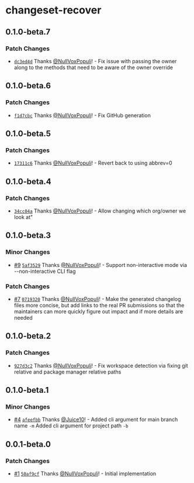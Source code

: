 # changeset-recover

## 0.1.0-beta.7

### Patch Changes

- [`dc3ed4d`](https://github.com/NullVoxPopuli/changeset-recover/commit/dc3ed4dfc4f8d3bf6b88be1b6a9831b1d31611c6) Thanks [@NullVoxPopuli](https://github.com/NullVoxPopuli)! - Fix issue with passing the owner along to the methods that need to be aware of the owner override

## 0.1.0-beta.6

### Patch Changes

- [`f1d7cbc`](https://github.com/NullVoxPopuli/changeset-recover/commit/f1d7cbc6f2ff012144ea369b819fb1e3d91cc68d) Thanks [@NullVoxPopuli](https://github.com/NullVoxPopuli)! - Fix GitHub generation

## 0.1.0-beta.5

### Patch Changes

- [`17311c6`](https://github.com/NullVoxPopuli/changeset-recover/commit/17311c61a9dd2477636ba9abb85f2b2ec873bd38) Thanks [@NullVoxPopuli](https://github.com/NullVoxPopuli)! - Revert back to using abbrev=0

## 0.1.0-beta.4

### Patch Changes

- [`34cc04a`](https://github.com/NullVoxPopuli/changeset-recover/commit/34cc04a89f92252c6f88c3fdeec7186d17a7969d) Thanks [@NullVoxPopuli](https://github.com/NullVoxPopuli)! - Allow changing which org/owner we look at"

## 0.1.0-beta.3

### Minor Changes

- [#9](https://github.com/NullVoxPopuli/changeset-recover/pull/9) [`5af3529`](https://github.com/NullVoxPopuli/changeset-recover/commit/5af35294e6519cce05ffb721bb4381c67895fdff) Thanks [@NullVoxPopuli](https://github.com/NullVoxPopuli)! - Support non-interactive mode via --non-interactive CLI flag

### Patch Changes

- [#7](https://github.com/NullVoxPopuli/changeset-recover/pull/7) [`0719320`](https://github.com/NullVoxPopuli/changeset-recover/commit/0719320e9d38825761fed852802db3c97c8ef63b) Thanks [@NullVoxPopuli](https://github.com/NullVoxPopuli)! - Make the generated changelog files more concise, but add links to the real PR submissions so that the maintainers can more quickly figure out impact and if more details are needed

## 0.1.0-beta.2

### Patch Changes

- [`927d3c2`](https://github.com/NullVoxPopuli/changeset-recover/commit/927d3c2f782446962a1c7fb47eeced61070ffdc9) Thanks [@NullVoxPopuli](https://github.com/NullVoxPopuli)! - Fix workspace detection via fixing git relative and package manager relative paths

## 0.1.0-beta.1

### Minor Changes

- [#4](https://github.com/NullVoxPopuli/changeset-recover/pull/4) [`afeefbb`](https://github.com/NullVoxPopuli/changeset-recover/commit/afeefbb19c5c69f9ac8802b2245b933fa1aa5953) Thanks [@Juice10](https://github.com/Juice10)! - Added cli argument for main branch name `-m`
  Added cli argument for project path `-b`

## 0.0.1-beta.0

### Patch Changes

- [#1](https://github.com/NullVoxPopuli/changeset-recover/pull/1) [`50af9cf`](https://github.com/NullVoxPopuli/changeset-recover/commit/50af9cf8b7c25e6f5dd2344d3fb41bd7fa41fd31) Thanks [@NullVoxPopuli](https://github.com/NullVoxPopuli)! - Initial implementation
